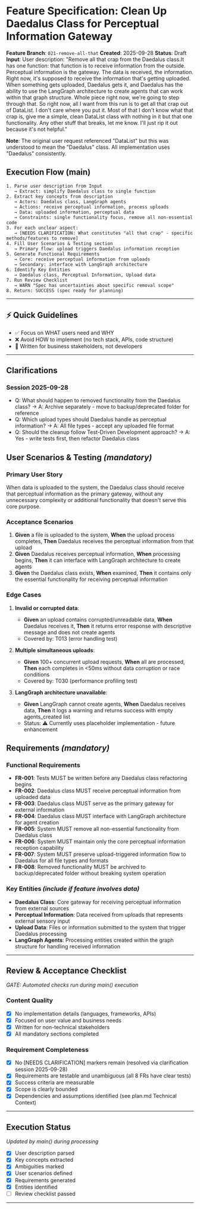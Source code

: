 # Feature Specification: Clean Up Daedalus Class for Perceptual Information Gateway

**Feature Branch**: `021-remove-all-that`
**Created**: 2025-09-28
**Status**: Draft
**Input**: User description: "Remove all that crap from the Daedalus class.It has one function: that function is to receive information from the outside. Perceptual information is the gateway. The data is received, the information. Right now, it's supposed to receive the information that's getting uploaded. When something gets uploaded, Daedalus gets it, and Daedalus has the ability to use the LangGraph architecture to create agents that can work within that graph structure. Whole piece right now, we're going to step through that. So right now, all I want from this run is to get all that crap out of DataList. I don't care where you put it. Most of that I don't know what that crap is, give me a simple, clean DataList class with nothing in it but that one functionality. Any other stuff that breaks, let me know. I'll just rip it out because it's not helpful."

**Note**: The original user request referenced "DataList" but this was understood to mean the "Daedalus" class. All implementation uses "Daedalus" consistently.

## Execution Flow (main)
```
1. Parse user description from Input
   → Extract: simplify Daedalus class to single function
2. Extract key concepts from description
   → Actors: Daedalus class, LangGraph agents
   → Actions: receive perceptual information, process uploads
   → Data: uploaded information, perceptual data
   → Constraints: single functionality focus, remove all non-essential code
3. For each unclear aspect:
   → [NEEDS CLARIFICATION: What constitutes "all that crap" - specific methods/features to remove]
4. Fill User Scenarios & Testing section
   → Primary flow: upload triggers Daedalus information reception
5. Generate Functional Requirements
   → Core: receive perceptual information from uploads
   → Secondary: interface with LangGraph architecture
6. Identify Key Entities
   → Daedalus class, Perceptual Information, Upload data
7. Run Review Checklist
   → WARN "Spec has uncertainties about specific removal scope"
8. Return: SUCCESS (spec ready for planning)
```

---

## ⚡ Quick Guidelines
- ✅ Focus on WHAT users need and WHY
- ❌ Avoid HOW to implement (no tech stack, APIs, code structure)
- 👥 Written for business stakeholders, not developers

---

## Clarifications

### Session 2025-09-28
- Q: What should happen to removed functionality from the Daedalus class? → A: Archive separately - move to backup/deprecated folder for reference
- Q: Which upload types should Daedalus handle as perceptual information? → A: All file types - accept any uploaded file format
- Q: Should the cleanup follow Test-Driven Development approach? → A: Yes - write tests first, then refactor Daedalus class

## User Scenarios & Testing *(mandatory)*

### Primary User Story
When data is uploaded to the system, the Daedalus class should receive that perceptual information as the primary gateway, without any unnecessary complexity or additional functionality that doesn't serve this core purpose.

### Acceptance Scenarios
1. **Given** a file is uploaded to the system, **When** the upload process completes, **Then** Daedalus receives the perceptual information from that upload
2. **Given** Daedalus receives perceptual information, **When** processing begins, **Then** it can interface with LangGraph architecture to create agents
3. **Given** the Daedalus class exists, **When** examined, **Then** it contains only the essential functionality for receiving perceptual information

### Edge Cases
1. **Invalid or corrupted data**:
   - **Given** an upload contains corrupted/unreadable data, **When** Daedalus receives it, **Then** it returns error response with descriptive message and does not create agents
   - Covered by: T013 (error handling test)

2. **Multiple simultaneous uploads**:
   - **Given** 100+ concurrent upload requests, **When** all are processed, **Then** each completes in <50ms without data corruption or race conditions
   - Covered by: T030 (performance profiling test)

3. **LangGraph architecture unavailable**:
   - **Given** LangGraph cannot create agents, **When** Daedalus receives data, **Then** it logs a warning and returns success with empty agents_created list
   - Status: ⚠️ Currently uses placeholder implementation - future enhancement

## Requirements *(mandatory)*

### Functional Requirements
- **FR-001**: Tests MUST be written before any Daedalus class refactoring begins
- **FR-002**: Daedalus class MUST receive perceptual information from uploaded data
- **FR-003**: Daedalus class MUST serve as the primary gateway for external information
- **FR-004**: Daedalus class MUST interface with LangGraph architecture for agent creation
- **FR-005**: System MUST remove all non-essential functionality from Daedalus class
- **FR-006**: System MUST maintain only the core perceptual information reception capability
- **FR-007**: System MUST preserve upload-triggered information flow to Daedalus for all file types and formats
- **FR-008**: Removed functionality MUST be archived to backup/deprecated folder without breaking system operation

### Key Entities *(include if feature involves data)*
- **Daedalus Class**: Core gateway for receiving perceptual information from external sources
- **Perceptual Information**: Data received from uploads that represents external sensory input
- **Upload Data**: Files or information submitted to the system that trigger Daedalus processing
- **LangGraph Agents**: Processing entities created within the graph structure for handling received information

---

## Review & Acceptance Checklist
*GATE: Automated checks run during main() execution*

### Content Quality
- [x] No implementation details (languages, frameworks, APIs)
- [x] Focused on user value and business needs
- [x] Written for non-technical stakeholders
- [x] All mandatory sections completed

### Requirement Completeness
- [x] No [NEEDS CLARIFICATION] markers remain (resolved via clarification session 2025-09-28)
- [x] Requirements are testable and unambiguous (all 8 FRs have clear tests)
- [x] Success criteria are measurable
- [x] Scope is clearly bounded
- [x] Dependencies and assumptions identified (see plan.md Technical Context)

---

## Execution Status
*Updated by main() during processing*

- [x] User description parsed
- [x] Key concepts extracted
- [x] Ambiguities marked
- [x] User scenarios defined
- [x] Requirements generated
- [x] Entities identified
- [ ] Review checklist passed

---